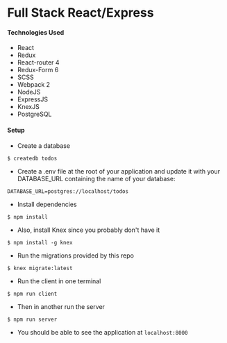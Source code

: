 # Full Stack React/Express

#### Technologies Used

- React
- Redux
- React-router 4
- Redux-Form 6
- SCSS
- Webpack 2
- NodeJS
- ExpressJS
- KnexJS
- PostgreSQL


#### Setup


* Create a database

```
$ createdb todos
```

* Create a .env file at the root of your application and update it with your DATABASE_URL containing the name of your database:

```
DATABASE_URL=postgres://localhost/todos
```

* Install dependencies

```
$ npm install
```

* Also, install Knex since you probably don't have it

```
$ npm install -g knex
```

* Run the migrations provided by this repo

```
$ knex migrate:latest
```

* Run the client in one terminal

```
$ npm run client
```

* Then in another run the server

```
$ npm run server
```

* You should be able to see the application at `localhost:8000`


